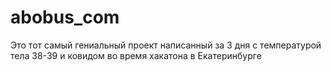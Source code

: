 # abobus_com

Это тот самый гениальный проект написанный за 3 дня с температурой тела 38-39 и ковидом во время хакатона в Екатеринбурге

